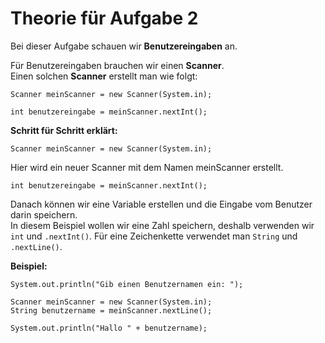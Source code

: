 # Theorie für Aufgabe 2

Bei dieser Aufgabe schauen wir **Benutzereingaben** an.

Für Benutzereingaben brauchen wir einen **Scanner**.  
Einen solchen **Scanner** erstellt man wie folgt: 

```
Scanner meinScanner = new Scanner(System.in); 

int benutzereingabe = meinScanner.nextInt(); 
```

**Schritt für Schritt erklärt:**
```
Scanner meinScanner = new Scanner(System.in);
```
Hier wird ein neuer Scanner mit dem Namen meinScanner erstellt. 

```
int benutzereingabe = meinScanner.nextInt();
```
Danach können wir eine Variable erstellen und die Eingabe vom Benutzer darin speichern.  
In diesem Beispiel wollen wir eine Zahl speichern, deshalb verwenden wir ``int`` und ``.nextInt()``. Für eine Zeichenkette verwendet man ``String`` und ``.nextLine()``.

**Beispiel:**
```
System.out.println("Gib einen Benutzernamen ein: ");

Scanner meinScanner = new Scanner(System.in);
String benutzername = meinScanner.nextLine();

System.out.println("Hallo " + benutzername);
```
